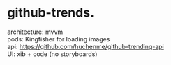 # github-trends. 
architecture: mvvm  
pods: Kingfisher for loading images  
api: https://github.com/huchenme/github-trending-api  
UI: xib + code (no storyboards)
